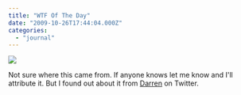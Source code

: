 ```yaml
---
title: "WTF Of The Day"
date: "2009-10-26T17:44:04.000Z"
categories: 
  - "journal"
---
```


![](images/pW209.jpg)

Not sure where this came from. If anyone knows let me know and I'll attribute it. But I found out about it from [Darren](http://twitter.com/dbarefoot) on Twitter.
